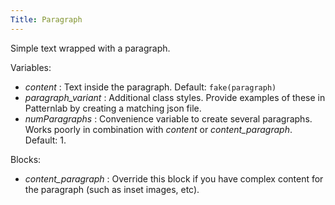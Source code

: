 ```yaml
---
Title: Paragraph
---
```


Simple text wrapped with a paragraph.

Variables:

* _content_ : Text inside the paragraph. Default: `fake(paragraph)`
* _paragraph_variant_ : Additional class styles. Provide examples of these in Patternlab by creating a matching json file.
* _numParagraphs_ : Convenience variable to create several paragraphs. Works poorly in combination with _content_ or _content_paragraph_. Default: 1.

Blocks:

* _content_paragraph_ : Override this block if you have complex content for the paragraph (such as inset images, etc).
